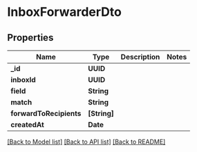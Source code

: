 # InboxForwarderDto

## Properties
Name | Type | Description | Notes
------------ | ------------- | ------------- | -------------
**_id** | **UUID** |  | 
**inboxId** | **UUID** |  | 
**field** | **String** |  | 
**match** | **String** |  | 
**forwardToRecipients** | **[String]** |  | 
**createdAt** | **Date** |  | 

[[Back to Model list]](../README#documentation-for-models) [[Back to API list]](../README#documentation-for-api-endpoints) [[Back to README]](../README)


